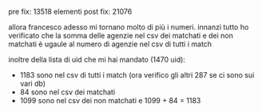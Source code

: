 pre fix: 13518 elementi
post fix: 21076

allora francesco adesso mi tornano molto di più i numeri.
innanzi tutto ho verificato che la somma delle agenzie nel csv dei matchati e dei non matchati è ugaule al numero di agenzie nel csv di tutti i match

inoltre della lista di uid che mi hai mandato (1470 uid):
- 1183 sono nel csv di tutti i match (ora verifico gli altri 287 se ci sono sui vari db)
- 84 sono nel csv dei matchati
- 1099 sono nel csv dei non matchati
e 1099 + 84 = 1183



 
